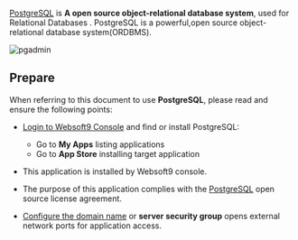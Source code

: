 [PostgreSQL](https://www.postgresql.org/) is **A open source object-relational database system**, used for Relational Databases . PostgreSQL is a powerful,open source object-relational database system(ORDBMS). 


![pgadmin](http://libs.websoft9.com/Websoft9/DocsPicture/zh/postgresql/pgadmin4-websoft9.png)


## Prepare

When referring to this document to use **PostgreSQL**, please read and ensure the following points:

- [Login to Websoft9 Console](./login-console) and find or install PostgreSQL:
  - Go to **My Apps** listing applications 
  - Go to **App Store** installing target application

- This application is installed by Websoft9 console.


- The purpose of this application complies with the [PostgreSQL](https://opensource.org/licenses/PostgreSQL) open source license agreement.


- [Configure the domain name](./domain-set) or **server security group** opens external network ports for application access.